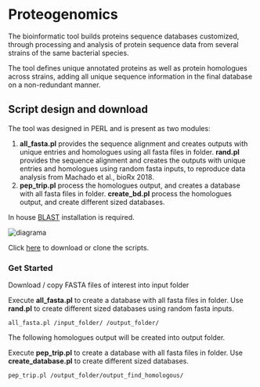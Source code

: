 # Proteogenomics

The bioinformatic tool builds proteins sequence databases customized, through processing and analysis of protein sequence data from several strains of the same bacterial species.

The tool defines unique annotated proteins as well as protein homologues across strains, adding all unique sequence information in the final database on a non-redundant manner.

## Script design and download

The tool was designed in PERL and is present as two modules: 
1. **all_fasta.pl** provides the sequence alignment and creates outputs with unique entries and homologues using all fasta files in folder. **rand.pl** provides the sequence alignment and creates the outputs with unique entries and homologues using random fasta inputs, to reproduce data analysis from Machado et al., bioRx 2018.
2. **pep_trip.pl** process the homologues output, and creates a database with all fasta files in folder. **create_bd.pl** process the homologues output, and create different sized databases. 

In house [BLAST](https://blast.ncbi.nlm.nih.gov/Blast.cgi) installation is required.

![diagrama](https://user-images.githubusercontent.com/8170234/47113468-84e9a280-d22f-11e8-9626-f504ad465cf1.png)

Click [here](https://github.com/karlactm/Proteogenomics.git) to download or clone the scripts.

### Get Started

Download / copy FASTA files of interest into input folder 

Execute **all_fasta.pl** to create a database with all fasta files in folder. Use **rand.pl** to create different sized databases using random fasta inputs.

```
all_fasta.pl /input_folder/ /output_folder/
```

The following homologues output will be created into output folder. 

Execute **pep_trip.pl** to create a database with all fasta files in folder. Use **create_database.pl** to create different sized databases. 

```
pep_trip.pl /output_folder/output_find_homologous/
```







